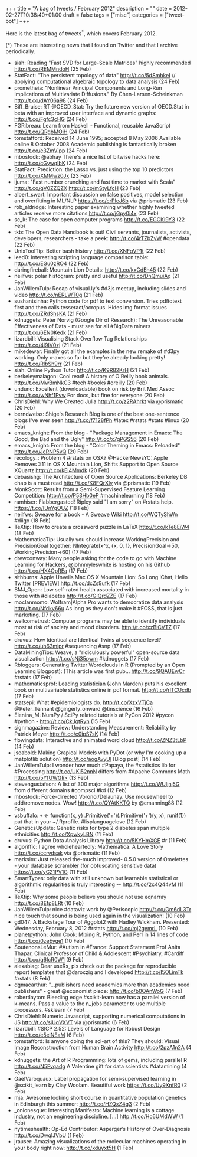 +++
title = "A bag of tweets / February 2012"
description = ""
date = 2012-02-27T10:38:40+01:00
draft = false
tags = ["misc"]
categories = ["tweet-bot"]
+++

Here is the latest bag of tweets<sup>*</sup>, which covers February 2012.

<!--more-->

(*) These are interesting news that I found on Twitter and that I archive periodically.

* siah: Reading "Fast SVD for Large-Scale Matrices"  highly recommended <http://t.co/REMMndoH> (25 Feb)
* StatFact: "The persistent topology of data" <http://t.co/5dSmhkeI> // applying computational algebraic topology to data analysis (24 Feb)
* prometheia: "Nonlinear Principal Components and Long-Run Implications of Multivariate Diffusions." By Chen-Larsen-Scheinkman <http://t.co/dAY06a98> (24 Feb)
* Biff_Bruise: RT @OECD_Stat: Try the future new version of OECD.Stat in beta with an improved user interface and dynamic graphs: <http://t.co/Fgfc3cHG> (24 Feb)
* FGRibreau: Learn from Haskell - Functional, reusable JavaScript <http://t.co/QRgbMOiH> (24 Feb)
* tomstafford: Received 14 June 1995; accepted 8 May 2006 Available online 8 October 2008
Academic publishing is fantastically broken <http://t.co/e3ZmVipp> (24 Feb)
* mbostock: @abhay There's a nice list of bitwise hacks here: <http://t.co/cGywqIbK> (24 Feb)
* StatFact: Prediction: the Lasso vs. just using the top 10 predictors <http://t.co/XMMwz0Jx> (23 Feb)
* ijuma: "Fast number crunching and fast time to market with Scala" <http://t.co/qV0ZZQZX> <http://t.co/mStyLfcH> (23 Feb)
* albert_swart: Important discussion on false positives, model selection and overfitting in ML/NLP <https://t.co/crPleJ6b>  via @prismatic (23 Feb)
* rob_aldridge: Interesting paper examining whether highly tweeted articles receive more citations <http://t.co/jGpy0i4x> (23 Feb)
* sc_k: The case for open computer programs <http://t.co/EGCKi9Y3> (22 Feb)
* tkb: The Open Data Handbook is out! Civil servants, journalists, activists, developers, researchers - take a peek: <http://t.co/4rTZbZyW> #opendata (22 Feb)
* UnixToolTip: Better bash history <http://t.co/XNFqVP1t> (22 Feb)
* leed0: interesting scripting language comparison table: <http://t.co/EGu0zRO4> (22 Feb)
* daringfireball: Mountain Lion Details: <http://t.co/kxCdEh45> (22 Feb)
* neilfws: polar histogram: pretty and useful <http://t.co/DnQmuiAq> (21 Feb)
* JanWillemTulp: Recap of visual.ly's #d3js meetup, including slides and video <http://t.co/nERLWT0g> (21 Feb)
* sushantsinha: Python code for pdf to text conversion. Tries pdftotext first and then calls tesseract/ocropus. Hides img format issues <http://t.co/ZRdShsKA> (21 Feb)
* kdnuggets: Peter Norvig (Google Dir of Research): The Unreasonable Effectiveness of Data - must see for all #BigData miners <http://t.co/6EN0Kedk> (21 Feb)
* lizardbill: Visualising Stack Overflow Tag Relationships <http://t.co/4l9IV0zj> (21 Feb)
* mikedewar: Finally got all the examples in the new remake of #d3py working. Only x-axes so far but they're already looking pretty! <http://t.co/RIbSh9rr> (21 Feb)
* siah: Online Python Tutor <http://t.co/K9R82KrH> (21 Feb)
* berkeleymalagon: Cool read! A history of O'Reilly book animals. <http://t.co/MwBmNkC3> #tech #books #oreilly (20 Feb)
* undunc: Excellent (downloadable) book on risk by Brit Med Assoc  <http://t.co/wNhf1Pvw>  For docs, but fine for everyone (20 Feb)
* ChrisDiehl: Why We Created Julia <http://t.co/z2RAhrkt>  via @prismatic (20 Feb)
* berndweiss: Shige's Research Blog  is one of the best one-sentence blogs I've ever seen <http://t.co/f7128fPh> #latex #rstats #stats #linux (20 Feb)
* emacs_knight: From the blog - "Package Management in Emacs: The Good, the Bad and the Ugly" <http://t.co/x7gPGS56> (20 Feb)
* emacs_knight: From the blog - "Color Theming in Emacs: Reloaded" <http://t.co/JcRNP5vQ> (20 Feb)
* recology_: Problem 4 #rstats on OSX? @HackerNewsYC: Apple Removes X11 in OS X Mountain Lion, Shifts Support to Open Source XQuartz <http://t.co/kEi4Mmdk> (20 Feb)
* debasishg: The Architecture of Open Source Applications: Berkeley DB chap is a must read  <http://t.co/K8FQrXly>  via @prismatic (19 Feb)
* MonkScott: Results from a Semi-Supervised
Feature Learning Competition: <http://t.co/P53Hb0eP> #machinelearning (18 Feb)
* ramhiser: Flabbergasted! Ripley said "I am sorry" on #rstats help. <https://t.co/IUnYgOUZ> (18 Feb)
* neilfws: Sweave for a book - A Sweave Wiki <http://t.co/WQTyShWn> #diigo (18 Feb)
* TeXtip: How to create a crossword puzzle in LaTeX <http://t.co/kTe8EiW4> (18 Feb)
* MathematicaTip: Usually you should increase WorkingPrecision and PrecisionGoal together: NIntegrate[x^x, {x, 0, 1}, PrecisionGoal->50, WorkingPrecision->60] (17 Feb)
* drewconway: Many people asking for the code to go with Machine Learning for Hackers, @johnmyleswhite is hosting on his Github <http://t.co/HX4OpREa> (17 Feb)
* sithburns: Apple Unveils Mac OS X Mountain Lion: So Long iChat, Hello Twitter [PREVIEW] <http://t.co/dcZs9ufk> (17 Feb)
* BMJ_Open: Low self-rated health associated with increased mortality in those with #diabetes <http://t.co/GIQrdZZE> (17 Feb)
* moclanmomo: Wolfram|Alpha Pro wants to  democratize data analysis <http://t.co/Nfdky66u> As long as they don't make it #FOSS, that is just marketing. (17 Feb)
* wellcometrust: Computer programs may be able to identify individuals most at risk of anxiety and mood disorders. <http://t.co/xzBiCVTZ> (17 Feb)
* druvus: How Identical are Identical Twins at sequence level? <http://t.co/uh63mipr> #sequencing #snp (17 Feb)
* DataMiningTips: Weave, a "ridiculously powerful" open-source data visualization  <http://t.co/sNj35pwm> #kdnuggets (17 Feb)
* Rbloggers: Generating Twitter Wordclouds in R (Prompted by an Open Learning Blogpost): 
(This article was first pub... <http://t.co/9QAUEwCr> #rstats (17 Feb)
* mathematicsprof: Leading statistician (John Marden) puts his excellent book on multivariable statistics online in pdf format.   <http://t.co/rlTCUcdb> (17 Feb)
* statsepi: What #epidemiologists do. <http://t.co/XzxVTjCa> @Peter_Tennant @gingerly_onward @tinscience (16 Feb)
* Elenina_M: NumPy / SciPy related tutorials at PyCon 2012 #pycon #python - <http://t.co/CkJqtRyn> (15 Feb)
* signmagazine: Review: Understanding Measurement: Reliability by Patrick Meyer <http://t.co/c0ipS7sK> (14 Feb)
* flowingdata: Interactive and animated word cloud <http://t.co/ZNZ3tLbP> (14 Feb)
* jseabold: Making Grapical Models with PyDot (or why I'm cooking up a matplotlib solution) <http://t.co/aogAvyUl> [Blog post] (14 Feb)
* JanWillemTulp: I wonder how much #Papaya, the #statistics lib for #Processing  <http://t.co/UKl52nnN> differs from #Apache Commons Math http://t.co/5YfUWGIi> (13 Feb)
* stevengustafson: A list of 300 major algorithms <http://t.co/WUIjnj5G> from different domains #compsci #kd (12 Feb)
* mbostock: Force-directed Voronoi/Delaunay. Use mousewheel to add/remove nodes. Wow! <http://t.co/QYAtKKTQ> by @cmanning88 (12 Feb)
* vsbuffalo: `+` <- function(x, y) .Primitive('+')(.Primitive('+')(y, x), runif(1)) put that in your ~/.Rprofile. #lisplanguagelove (12 Feb)
* GeneticsUpdate: Genetic risks for type 2 diabetes span multiple ethnicities  <http://t.co/XpwkyLBN> (11 Feb)
* druvus: Python Data Analysis Library <http://t.co/5KYHmXGE> #r (11 Feb)
* algoriffic: I agree wholeheartedly: Mathematica: A Love Story <http://t.co/ccrvdsak>  via @prismatic (11 Feb)
* marksim: Just released the-much improved- 0.5.0 version of Omelettes - your database scrambler (for obfuscating sensitive data) <https://t.co/yC21PV1G> (11 Feb)
* SmartTypes: only data with still unknown but learnable statistical or algorithmic regularities is truly interesting -- <http://t.co/2c4Q44vM> (11 Feb)
* TeXtip: Why some people believe you should not use eqnarray <http://t.co/8Efp8LRt> (10 Feb)
* JanWillemTulp: nice #dataviz work by @Periscopic <http://t.co/Gm6dL3Tr> nice touch that sound is being used again in the visualization! (10 Feb)
* gd047: A Backstage Tour of #ggplot2 with Hadley Wickham. Presented: Wednesday, February 8, 2012 #rstats <http://t.co/mj2gemrL> (10 Feb)
* planetpython: John Cook: Mixing R, Python, and Perl in 14 lines of code <http://t.co/0zeEyge1> (10 Feb)
* SoutenonsLeMur: #Autism in #France: Support Statement Prof Anita Thapar, Clinical Professor of Child & Adolescent #Psychiatry, #Cardiff <http://t.co/q6IcR0W1> (9 Feb)
* alexablag: Dear useRs, pls check out the package for reproducible report templates that @daroczig and I developed <http://t.co/I5OLimTk> #rstats (8 Feb)
* dgmacarthur: "...publishers need academics more than academics need publishers" - great @economist piece: <http://t.co/b0QAnWoG> (7 Feb)
* robertlayton: Bleeding edge #scikit-learn now has a parallel version of k-means. Pass a value to the n_jobs parameter to use multiple processors. #sklearn (7 Feb)
* ChrisDiehl: Numeric Javascript, supporting numerical computations in JS <http://t.co/siUqVXVT>  via @prismatic (6 Feb)
* lizardbill: #SICP 2.52: Levels of Language for Robust Design <http://t.co/e5elNEaM> (6 Feb)
* tomstafford: Is anyone doing the sci-art of this? They should: Visual Image Reconstruction from Human Brain Activity <http://t.co/2pzA1n2A> (4 Feb)
* kdnuggets: the Art of R Programming: lots of gems, including parallel R <http://t.co/N5Fvqadg> A Valentine gift for data scientists #datamining (4 Feb)
* GaelVaroquaux: Label propagation for semi-supervised learning in @scikit_learn by Clay Woolam. Beautiful work <https://t.co/Uy9XnfR0> (2 Feb)
* mja: Awesome looking short course in quantitative population genetics in Edinburgh this summer: <http://t.co/HZQxZ4g3> (2 Feb)
* _onionesque: Interesting Manifesto: Machine learning is a cottage industry, not an engineering discipline. [...] <http://t.co/Hc6UMdWW> (1 Feb)
* nytimeshealth: Op-Ed Contributor: Asperger’s History of Over-Diagnosis <http://t.co/DwqlJVbU> (1 Feb)
* jrauser: Amazing visualizations of the molecular machines operating in your body right now: <http://t.co/xduyxt5H> (1 Feb)
